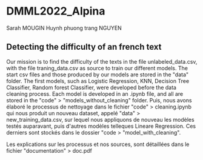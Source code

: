 # DMML2022_Alpina
Sarah MOUGIN
Huynh phuong trang NGUYEN

## Detecting the difficulty of an french text

Our mission is to find the difficulty of the texts in the file unlabeled_data.csv, with the file traning_data.csv as source to train our different models.
The start csv files and those produced by our models are stored in the "data" folder.
The first models, such as Logistic Regression, KNN, Decision Tree Classifier, Random forest Classifier, were developed before the data cleaning process. Each model is developed in an .ipynb file, and all are stored in the "code" > "models_without_cleaning" folder.
Puis, nous avons élaboré le processus de nettoyage dans le fichier "code" > cleaning.ipynb qui nous produit un nouveau dataset, appelé "data" > new_training_data.csv, sur lequel nous appliquons de nouveau les modèles testés auparavant, puis d'autres modèles telleques Lineare Regression. Ces derniers sont stockés dans le dossier "code > "model_with_cleaning".

Les explications sur les processus et nos sources, sont détaillées dans le fichier "documentation" > doc.pdf
